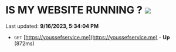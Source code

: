 # IS MY WEBSITE RUNNING ? [![](https://img.shields.io/static/v1?label=Sponsor&message=%E2%9D%A4&logo=GitHub&color=%23fe8e86)](https://github.com/sponsors/<username>)

Last updated: **9/16/2023, 5:34:04 PM**

- `GET` [https://youssefservice.me](https://youssefservice.me) - **Up** (872ms)
